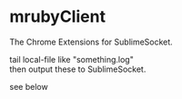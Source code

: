 # mrubyClient

The Chrome Extensions for SublimeSocket.  
  
tail local-file like "something.log"  
then output these to SublimeSocket.


see below